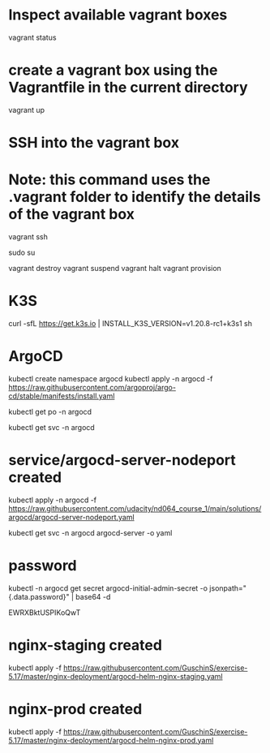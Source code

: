 # Inspect available vagrant boxes 
vagrant status 

# create a vagrant box using the Vagrantfile in the current directory
vagrant up

# SSH into the vagrant box
# Note: this command uses the .vagrant folder to identify the details of the vagrant box
vagrant ssh

sudo su

vagrant destroy
vagrant suspend
vagrant halt
vagrant provision


# K3S
curl -sfL https://get.k3s.io | INSTALL_K3S_VERSION=v1.20.8-rc1+k3s1 sh

# ArgoCD

kubectl create namespace argocd
kubectl apply -n argocd -f https://raw.githubusercontent.com/argoproj/argo-cd/stable/manifests/install.yaml


kubectl get po -n argocd

kubectl get svc -n argocd

# service/argocd-server-nodeport created

kubectl apply -n argocd -f https://raw.githubusercontent.com/udacity/nd064_course_1/main/solutions/argocd/argocd-server-nodeport.yaml

kubectl get svc -n argocd argocd-server -o yaml  

# password

kubectl -n argocd get secret argocd-initial-admin-secret -o jsonpath="{.data.password}" | base64 -d

EWRXBktUSPIKoQwT

# nginx-staging created

kubectl apply -f https://raw.githubusercontent.com/GuschinS/exercise-5.17/master/nginx-deployment/argocd-helm-nginx-staging.yaml

# nginx-prod created

kubectl apply -f https://raw.githubusercontent.com/GuschinS/exercise-5.17/master/nginx-deployment/argocd-helm-nginx-prod.yaml

